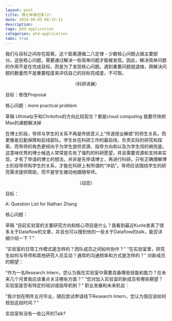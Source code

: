 ```yaml
---
layout: post
title: 博士申请记录(2) 
date: 2024-09-03 00:32:13
description: 
tags: phd-application
categories: phd-application
tabs: true
---
```

我们与目标之间存在距离，这个距离遵循二八定律 - 少数核心问题占据主要部分。这些核心问题，需要通过解决一些简单问题才能被发现。因此，解决简单问题的作用不是在完成目标，而是为了发现核心问题。遇到重要问题就退缩，用解决问题的数量而不是重要程度来评估自己的目标完成度，不可取。
<div style="text-align: center;">
    （科研进展）
</div>

目标：修改Proposal

核心问题：more practical problem


草稿
Ultima似乎和Chritofos的方向比较契合？都是cloud computing
我要尽快把Max的课题解决掉

在博士阶段，导师与学生的关系不再是传统意义上“传道授业解惑”的师生关系，而更像是后勤保障和前线部队。学生处在科研工作的最前线，负责实际的研究和探索，而导师的角色更倾向于为学生提供资源、指导方向和以及为学生闯的祸兜底。这意味优秀的博士候选人常常是先有了强烈的科研愿望，并且需要资源和支持来实现，才有了申请的博士的想法，并非是先申请博士，再进行科研。只有正确理解博士阶段导师和学生的关系，才能在科研上有所谓的“冲劲”。导师应该围绕学生的研究需求提供帮助，而不是学生被动地跟随导师。


<div style="text-align: center;">
    （动态）
</div>

目标：

A: Question List for Nathan Zhang

核心问题：


草稿
“目前实验室的主要研究方向和核心项目是什么？我看到最近Kunle发表了很多关于Dataflow的文章，并且也可以搜到他的一些关于Dataflow的talk，能否详细介绍一下？”

“实验室的日常工作模式是怎样的？团队成员之间如何协作？”
“在实验室里，研究生如何与导师和其他研究人员互动？通常的沟通频率和方式是怎样的？”
对新成员的期望：

“作为一名Research Intern，您认为我在实验室中需要具备哪些技能和能力？在未来几个月里我应该重点关注哪些方面？”
“您对加入实验室的新成员有哪些期望？实验室是否有特定的培训或指导机制？”
职业发展和未来机会：

“我计划在明年五月毕业，随后尝试申请线下Research Intern，您认为我应该如何规划这段时间？”

实验室有没有一些公开的Talk?

